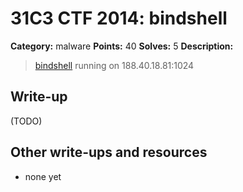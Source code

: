 # 31C3 CTF 2014: bindshell

**Category:** malware
**Points:** 40
**Solves:** 5
**Description:**

> [bindshell](bindshell) running on 188.40.18.81:1024

## Write-up

(TODO)

## Other write-ups and resources

* none yet
